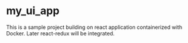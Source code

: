 # my_ui_app
This is a sample project building on react application containerized with Docker. Later react-redux will be integrated.
